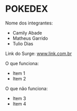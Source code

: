 # POKEDEX

Nome dos integrantes: 
- Camily Abade
- Matheus Garrido
- Tulio Dias

Link do Surge: www.link.com.br

O que funciona:
- Item 1
- Item 2

O que não funciona: 
- Item 3
- Item 4
